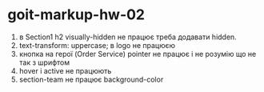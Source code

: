 # goit-markup-hw-02
1. в Section1 h2 visually-hidden не працює треба додавати hidden.
2. text-transform: uppercase; в logo не працюєю
3. кнопка на герої (Order Service) pointer не працює і не розумію що не так з шрифтом
4. hover і active не працюють
5. section-team не працює background-color

